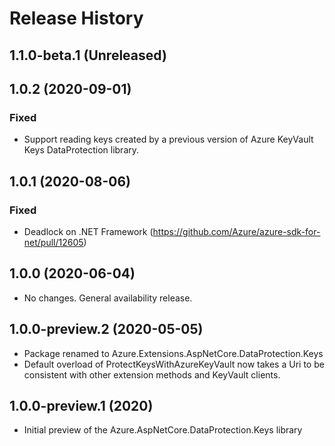 # Release History

## 1.1.0-beta.1 (Unreleased)


## 1.0.2 (2020-09-01)

### Fixed

- Support reading keys created by a previous version of Azure KeyVault Keys DataProtection library.

## 1.0.1 (2020-08-06)

### Fixed

- Deadlock on .NET Framework (https://github.com/Azure/azure-sdk-for-net/pull/12605)

## 1.0.0 (2020-06-04)

- No changes. General availability release.

## 1.0.0-preview.2 (2020-05-05)

- Package renamed to Azure.Extensions.AspNetCore.DataProtection.Keys
- Default overload of ProtectKeysWithAzureKeyVault now takes a Uri to be consistent with other extension methods and KeyVault clients.  

## 1.0.0-preview.1 (2020)

- Initial preview of the Azure.AspNetCore.DataProtection.Keys library
